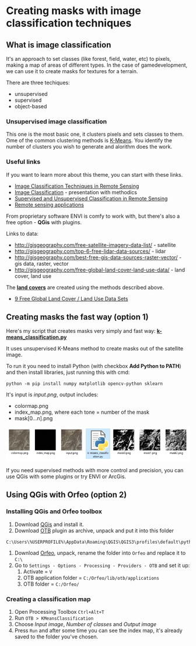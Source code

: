 # Creating masks with image classification techniques

## What is image classification

It's an approach to set classes (like forest, field, water, etc) to pixels, making a map of areas of different types. In the case of gamedevelopment, we can use it to create masks for textures for a terrain.

There are three techiques:
* unsupervised
* supervised
* object-based

### Unsupervised image classification

This one is the most basic one, it clusters pixels and sets classes to them. Ome of the common clustering methods is [K-Means](https://en.wikipedia.org/wiki/K-means_clustering). You identify the number of clusters you wish to generate and alorithm does the work.

### Useful links

If you want to learn more about this theme, you can start with these links. 

* [Image Classification Techniques in Remote Sensing](http://gisgeography.com/image-classification-techniques-remote-sensing/) 
* [Image Classification](https://earth.esa.int/landtraining09/D2L2_Caetano_Classification_Techniques.pdf) - presentation with methodics
* [Supervised and Unsupervised Classification in Remote Sensing](https://gisgeography.com/supervised-unsupervised-classification-arcgis/)
* [Remote sensing applications](https://en.wikipedia.org/wiki/Remote_sensing_application) 

From proprietary software ENVI is comfy to work with, but there's also a free option - **QGis** with plugins.

Links to data:

* http://gisgeography.com/free-satellite-imagery-data-list/ - satellite
* http://gisgeography.com/top-6-free-lidar-data-sources/ - lidar
* http://gisgeography.com/best-free-gis-data-sources-raster-vector/ - gis data, raster, vector
* http://gisgeography.com/free-global-land-cover-land-use-data/ - land cover, land use

The **[land covers](https://en.wikipedia.org/wiki/Land_cover)** are created using the methods described above.
* [9 Free Global Land Cover / Land Use Data Sets](https://gisgeography.com/free-global-land-cover-land-use-data/)

## Creating masks the fast way (option 1)

Here's my script that creates masks very simply and fast way: **[k-means_classification.py](https://github.com/shinsoj/techart/blob/master/k-means/k-means_classification.py)**

It uses unsupervised K-Means method to create masks out of the satellite image.

To run it you need to install Python (with checkbox **Add Python to PATH**)
and then install libraries, just running this with cmd:

```
python -m pip install numpy matplotlib opencv-python sklearn
```

It's input is *input.png*, output includes:
* colormap.png
* index_map.png, where each tone = number of the mask
* mask[0...n].png

![example](https://github.com/shinsoj/techart/blob/master/k-means/img/img1.jpg)

If you need supervised methods with more control and precision, you can use QGis with some plugins or try ENVI or ArcGis.

## Using QGis with Orfeo (option 2)

### Installing QGis and Orfeo toolbox

1. Download [QGis](https://www.qgis.org/en/site/forusers/download.html) and install it.
1. Download [OTB](https://gitlab.orfeo-toolbox.org/orfeotoolbox/qgis-otb-plugin) plugin as archive, unpack and put it into this folder
```
C:\Users\%USERPROFILE%\AppData\Roaming\QGIS\QGIS3\profiles\default\python\plugins
```
1. Download [Orfeo](https://www.orfeo-toolbox.org/), unpack, rename the folder into `Orfeo` and replace it to `C:\`
1. Go to `Settings - Options - Processing - Providers - OTB` and set it up:
	1. Activate = `V`
	1. OTB application folder = `C:/Orfeo/lib/otb/applications`
	1. OTB folder = `C:/Orfeo/`

### Creating a classification map

1. Open Processing Toolbox `Ctrl+Alt+T`
1. Run `OTB > KMeansClassification`
1. Choose *Input image*, *Number of classes* and *Output image*
1. Press `Run` and after some time you can see the index map, it's already saved to the folder you've chosen.
